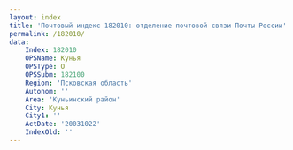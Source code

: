 ```yaml
---
layout: index
title: 'Почтовый индекс 182010: отделение почтовой связи Почты России'
permalink: /182010/
data:
    Index: 182010
    OPSName: Кунья
    OPSType: О
    OPSSubm: 182100
    Region: 'Псковская область'
    Autonom: ''
    Area: 'Куньинский район'
    City: Кунья
    City1: ''
    ActDate: '20031022'
    IndexOld: ''
---
```

